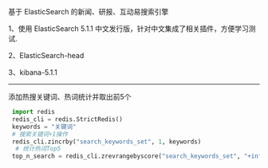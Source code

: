 基于 ElasticSearch 的新闻、研报、互动易搜索引擎

1、使用 ElasticSearch 5.1.1 中文发行版，针对中文集成了相关插件，方便学习测试.

2、ElasticSearch-head

3、kibana-5.1.1

-----
添加热搜关键词、热词统计并取出前5个

```python
 import redis
 redis_cli = redis.StrictRedis()
 keywords = "关键词"
 # 搜索关键词+1操作
 redis_cli.zincrby("search_keywords_set", 1, keywords)
  # 统计热词Top5
 top_n_search = redis_cli.zrevrangebyscore("search_keywords_set", "+inf", "-inf", start=0, num=5)
```